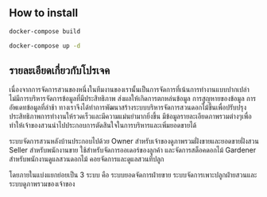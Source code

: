 ## How to install

```sh
docker-compose build
```

 ```sh
docker-compose up -d
```


## รายละเอียดเกี่ยวกับโปรเจค
เนื่องจากการจัดการสวนของหนึ่งในทีมงานของเรานั้นเป็นการจัดการที่เน้นการทำงานแบบปากเปล่าไม่มีการบริหารจัดการข้อมูลที่มีประสิทธิภาพ ส่งผลให้เกิดการตกหล่นข้อมูล การสูญหายของข้อมูล การอัพเดทข้อมูลที่ล่าช้า ทางเราจึงได้ทำการพัฒนาสร้างระบบบริหารจัดการสวนดอกไม้ขึ้นเพื่อปรับปรุงประสิทธิภาพการทำงานให้รวดเร็วและมีความแม่นยำมากยิ่งขึ้น มีข้อมูลรายละเอียดภาพรวมต่างๆเพื่อทำให้เจ้าของสวนนำไปประกอบการตัดสินใจในการบริหารและเพิ่มยอดขายได้

ระบบจัดการสวนหลังบ้านประกอบไปด้วย
Owner สำหรับเจ้าของดูภาพรวมฝั่งขายและยอดขายฝั่งสวน
Seller สำหรับพนักงานขาย ใช้สำหรับจัดการออเดอร์ของลูกค้า และจัดการสต็อคดอกไม้
Gardener สำหรับพนักงานดูแลสวนดอกไม้ คอยจัดการและดูแลสวนที่ปลูก

โดยภายในแบ่งแยกย่อยเป็น 3 ระบบ คือ ระบบยอดจัดการฝ่ายขาย ระบบจัดการเพาะปลูกฝ่ายสวนและระบบดูภาพรวมของเจ้าของ

